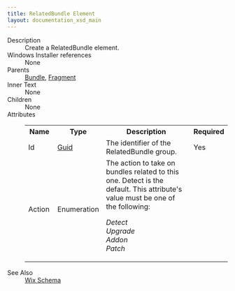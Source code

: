 ```yaml
---
title: RelatedBundle Element
layout: documentation_xsd_main
---
```

<dl>
  <dt>Description</dt>
  <dd>Create a RelatedBundle element.</dd>
  <dt>Windows Installer references</dt>
  <dd>None</dd>
  <dt>Parents</dt>
  <dd>
    <a href="../bundle/">Bundle</a>, <a href="../fragment/">Fragment</a></dd>
  <dt>Inner Text</dt>
  <dd>None</dd>
  <dt>Children</dt>
  <dd>None</dd>
  <dt>Attributes</dt>
  <dd>
    <table cellspacing="0" cellpadding="0" class="schema">
      <tr>
        <th width="15%">Name</th>
        <th width="15%">Type</th>
        <th width="65%">Description</th>
        <th width="15%">Required</th>
      </tr>
      <tr>
        <td>Id</td>
        <td><a href="../simple_type_guid/">Guid</a></td>
        <td>The identifier of the RelatedBundle group.</td>
        <td>Yes</td>
      </tr>
      <tr>
        <td>Action</td>
        <td>Enumeration</td>
        <td>The action to take on bundles related to this one. Detect is the default.  This attribute's value must be one of the following:<dl><dt class="enumerationValue"><dfn>Detect</dfn></dt><dd></dd><dt class="enumerationValue"><dfn>Upgrade</dfn></dt><dd></dd><dt class="enumerationValue"><dfn>Addon</dfn></dt><dd></dd><dt class="enumerationValue"><dfn>Patch</dfn></dt><dd></dd></dl></td>
        <td>&nbsp;</td>
      </tr>
    </table>
  </dd>
  <dt>See Also</dt>
  <dd>
    <a href="../">Wix Schema</a>
  </dd>
</dl>
